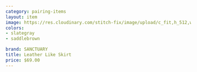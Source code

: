 ```yaml
---
category: pairing-items
layout: item
image: https://res.cloudinary.com/stitch-fix/image/upload/c_fit,h_512,w_512/v1660772437/hng7hhznjwnlupghtrcw
colors: 
- slategray
- saddlebrown

brand: SANCTUARY
title: Leather Like Skirt
price: $69.00
---
```

